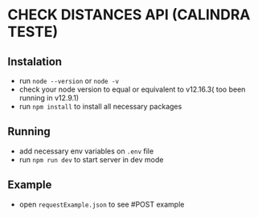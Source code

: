 # CHECK DISTANCES API (CALINDRA TESTE)

## Instalation
- run `node --version` or `node -v`
- check your node version to equal or equivalent to v12.16.3( too been running in v12.9.1)
- run `npm install` to install all necessary packages
## Running
- add necessary env variables on `.env` file
- run `npm run dev` to start server in dev mode

## Example
- open `requestExample.json` to see #POST example 